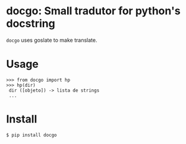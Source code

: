 docgo: Small tradutor for python's docstring
===============================================

``docgo`` uses goslate to make translate.

Usage
====
```
>>> from docgo import hp
>>> hp(dir)
 dir ([objeto]) -> lista de strings
 ...
 ```

 Install
 ==========

 ```
 $ pip install docgo
 ```
